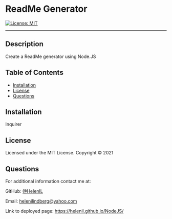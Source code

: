 # ReadMe Generator

[![License: MIT](https://img.shields.io/badge/License-MIT-yellow.svg)](https://opensource.org/licenses/MIT)

---

## Description
Create a ReadMe generator using Node.JS

## Table of Contents
* [Installation](#installation)
* [License](#license)
* [Questions](#questions)

## Installation
Inquirer

## License 
Licensed under the MIT License. Copyright © 2021

## Questions
For additional information contact me at: 

GitHub: [@HelenIL](https://github.com/HelenIL/)

Email: [helenilindberg@yahoo.com](mailto:helenilindberg@yahoo.com)

Link to deployed page: <a href="https://helenil.github.io/NodeJS/">https://helenil.github.io/NodeJS/</a>